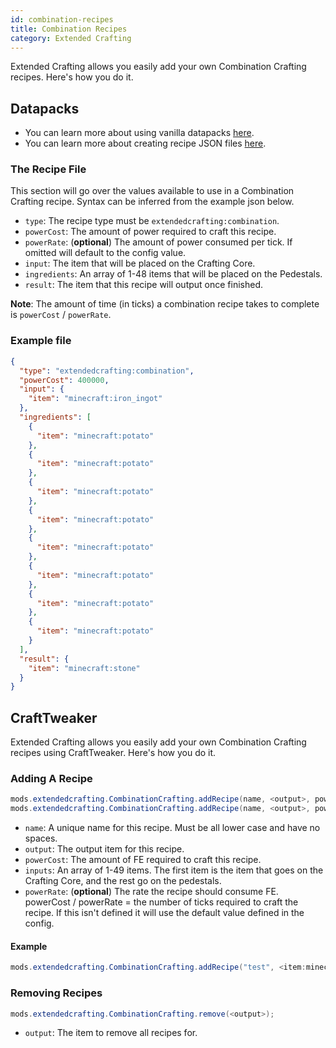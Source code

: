 ```yaml
---
id: combination-recipes 
title: Combination Recipes 
category: Extended Crafting
---
```


Extended Crafting allows you easily add your own Combination Crafting recipes. Here's how you do it.

## Datapacks

<alert title="Prerequisites">
  <ul>
    <li>
      You can learn more about using vanilla datapacks <a href="https://minecraft.gamepedia.com/Data_pack">here</a>.
    </li>
    <li>
      You can learn more about creating recipe JSON files <a href="https://minecraft.gamepedia.com/Recipe">here</a>.
    </li>
  </ul>
</alert>

### The Recipe File
This section will go over the values available to use in a Combination Crafting recipe. Syntax can be inferred from the example json below.

- `type`: The recipe type must be `extendedcrafting:combination`.
- `powerCost`: The amount of power required to craft this recipe.
- `powerRate`: (**optional**) The amount of power consumed per tick. If omitted will default to the config value.
- `input`: The item that will be placed on the Crafting Core.
- `ingredients`: An array of 1-48 items that will be placed on the Pedestals.
- `result`: The item that this recipe will output once finished.

**Note**: The amount of time (in ticks) a combination recipe takes to complete is `powerCost` / `powerRate`.

### Example file
```json
{
  "type": "extendedcrafting:combination",
  "powerCost": 400000,
  "input": {
    "item": "minecraft:iron_ingot"
  },
  "ingredients": [
    {
      "item": "minecraft:potato"
    },
    {
      "item": "minecraft:potato"
    },
    {
      "item": "minecraft:potato"
    },
    {
      "item": "minecraft:potato"
    },
    {
      "item": "minecraft:potato"
    },
    {
      "item": "minecraft:potato"
    },
    {
      "item": "minecraft:potato"
    },
    {
      "item": "minecraft:potato"
    }
  ],
  "result": {
    "item": "minecraft:stone"
  }
}
```

## CraftTweaker
Extended Crafting allows you easily add your own Combination Crafting recipes using CraftTweaker. Here's how you do it.

### Adding A Recipe
```java
mods.extendedcrafting.CombinationCrafting.addRecipe(name, <output>, powerCost, [inputs]);
mods.extendedcrafting.CombinationCrafting.addRecipe(name, <output>, powerCost, [inputs], powerRate);
```

- `name`: A unique name for this recipe. Must be all lower case and have no spaces.
- `output`: The output item for this recipe.
- `powerCost`: The amount of FE required to craft this recipe.
- `inputs`: An array of 1-49 items. The first item is the item that goes on the Crafting Core, and the rest go on the
  pedestals.
- `powerRate`: (**optional**) The rate the recipe should consume FE. powerCost / powerRate = the number of ticks
  required to craft the recipe. If this isn't defined it will use the default value defined in the config.

#### Example
```java
mods.extendedcrafting.CombinationCrafting.addRecipe("test", <item:minecraft:stick> * 10, 10000, [<item:minecraft:diamond>, <tag:forge:ingots/iron>, <item:minecraft:stick>], 100);
```

### Removing Recipes
```java
mods.extendedcrafting.CombinationCrafting.remove(<output>);
```

- `output`: The item to remove all recipes for.
